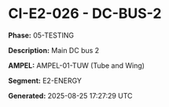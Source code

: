 # CI-E2-026 - DC-BUS-2

**Phase:** 05-TESTING

**Description:** Main DC bus 2

**AMPEL:** AMPEL-01-TUW (Tube and Wing)

**Segment:** E2-ENERGY

**Generated:** 2025-08-25 17:27:29 UTC
